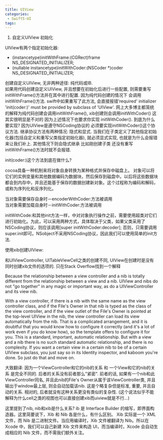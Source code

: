```yaml
---
title: UIView
categories:
 - Swift5-UI
tags:
---
```



1. 自定义UIView 初始化

UIView有两个指定初始化器:
- (instancetype)initWithFrame:(CGRect)frame NS_DESIGNATED_INITIALIZER;
- (nullable instancetype)initWithCoder:(NSCoder *)coder NS_DESIGNATED_INITIALIZER;


创建自定义UIView, 无非两种途径: 纯代码或IB.   
如果用代码创建自定义UIView, 并且想要在初始化后进行一些配置, 则需要重写initWithFrame()方法并在其中进行配置. 因为纯代码创建的情况下 会调用initWithFrame()方法. swift中如果重写了此方法, 会直接报错'required' initializer 'init(coder:)' must be provided by subclass of 'UIView'. 
网上大多博主都笼统的解释为纯代码创建会调用initWithFrame(), xib创建则会调用initWithCoder() 这其实很明显是不对的 因为上述情况下也要求你实现
initWithCoder(). 到底为什么要实现? 因为UIView是遵守NSCoding协议的 必须要实现initWithCoder()这个协议方法. 继承协议方法有两种情况: 隐式和显式. 当我们在子类定义了其他指定初始化器(包括自定义和重写父类指定初始化器), 就必须显式实现, 也就是为什么会报错来让我们补上. 其他情况下则会隐式继承 比如刚创建子类 还没有重写initWithFrame()方法时就不会报错. 

init(coder:)这个方法到底在做什么?

cocoa具备一种机制来将对象自身转换为某种格式并保存中磁盘上。 
对象可以将它们的实例变量和其他数据编码为数据块，然后保存到磁盘中。以后将这些数据块都会到内存中，并且还能基于保存的数据创建新对象。这个过程称为编码和解码，或称为序列化和反序列化。 

当对象需要保存自身时－encoderWithCoder:方法被调用   
当对象需要加载自身时－initWithCoder:方法被调用  

initWithCode:和其他init方法一样，中对对象执行操作之前，需要使用超类对它们进行初始化。为此，可以采用两种方式，具体取决于父类，如果父类采用了NSCoding协议，则应该调用[super initWithCoder:decoder]; 否则，只需要调用super.init即可。NSobject不采用NSCoding协议，因此我们可以使用简单的init方法.


使用xib创建UIView:

和UIViewController, UITableViewCell之类的创建不同, UIView在创建时是没有同时创建xib文件的选项的. 只在Stack Overflow找到一个解释 

Because the relationship between a view controller and a nib is totally different from the relationship between a view and a nib. UIView and nibs do not "go together" in any magic or important way, as do a UIViewController and its view nib.

With a view controller, if there is a nib with the same name as the view controller class, and if the File's Owner in that nib is typed as the class of the view controller, and if the view outlet of the File's Owner is pointed at the top-level UIView in the nib, the view controller can load its view automatically from the nib. That is a complicated arrangement, and it is doubtful that you would know how to configure it correctly (and it's a lot of work even if you do know how), so the template offers to configure it for you. This is a standard, important, automatic relationship.
But with a view and a nib there is no such standard automatic relationship, and there is no complexity. If you want a certain view in a certain nib to be of a certain UIView subclass, you just say so in its Identity inspector, and kaboom you're done. So just do that and move on.


大致翻译: 
因为一个ViewController和它的nib的关系 和 一个View和它的nib的关系 是完全不同的. 后者的关系没有前者那么"紧密". 前者的话, 如果有一个nib和此ViewController同名, 并且此nib的File's Owner从属于该ViewController类, 并且输出于window最上层, 则会自动加载该nib. 这是个略复杂但是标准, 重要, 并且自动的关系. 相对的, 后者就没有这种关系更没有类似的复杂性. 
(这个说法似乎不能解释为什么cell之类的视图也可以直接创建xib而uiview就是不行...)


这里提到了nib, nib和xib是什么关系?
ib 是 Interface Builder 的缩写，即界面构造器。这里简要说下，Xib 和 Nib 各是什么，有什么区别。
Xib 实际是一个 XML 文件，而 Nib 是二进制文件。当应用编译时，Xib 文件被翻译为 Nib。所以在 Xcode 中，我们可以自己新建 Xib 文件来构造 UI，而当编译时，Xcode 会自动生成相应的 Nib 文件，而不需我们额外关注。
